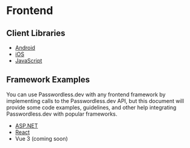 # Frontend

## Client Libraries

- [Android](android.md)
- [iOS](ios.md)
- [JavaScript](javascript.md)

## Framework Examples

You can use Passwordless.dev with any frontend framework by implementing calls to the Passwordless.dev API, but this document will provide some code examples, guidelines, and other help integrating Passwordless.dev with popular frameworks.

- [ASP.NET](aspnet.md) <Badge text="example" type="warning" />
- [React](react.md) <Badge text="example" type="warning" />
- Vue 3 (coming soon)
